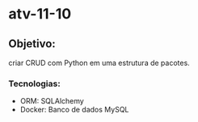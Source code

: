 # atv-11-10

## Objetivo:
criar CRUD com Python em uma estrutura de pacotes.

### Tecnologias:
- ORM: SQLAlchemy
- Docker: Banco de dados MySQL